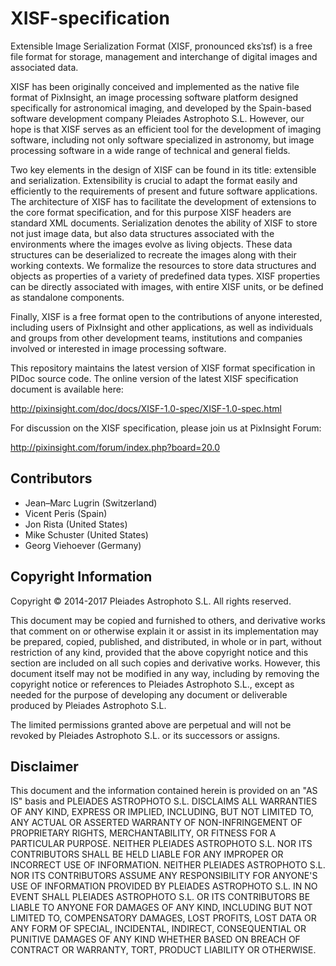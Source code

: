 XISF-specification
==================

Extensible Image Serialization Format (XISF, pronounced ɛksˈɪsf) is a free file format for storage, management and interchange of digital images and associated data.

XISF has been originally conceived and implemented as the native file format of PixInsight, an image processing software platform designed specifically for astronomical imaging, and developed by the Spain-based software development company Pleiades Astrophoto S.L. However, our hope is that XISF serves as an efficient tool for the development of imaging software, including not only software specialized in astronomy, but image processing software in a wide range of technical and general fields.

Two key elements in the design of XISF can be found in its title: extensible and serialization. Extensibility is crucial to adapt the format easily and efficiently to the requirements of present and future software applications. The architecture of XISF has to facilitate the development of extensions to the core format specification, and for this purpose XISF headers are standard XML documents. Serialization denotes the ability of XISF to store not just image data, but also data structures associated with the environments where the images evolve as living objects. These data structures can be deserialized to recreate the images along with their working contexts. We formalize the resources to store data structures and objects as properties of a variety of predefined data types. XISF properties can be directly associated with images, with entire XISF units, or be defined as standalone components.

Finally, XISF is a free format open to the contributions of anyone interested, including users of PixInsight and other applications, as well as individuals and groups from other development teams, institutions and companies involved or interested in image processing software.

This repository maintains the latest version of XISF format specification in PIDoc source code. The online version of the latest XISF specification document is available here:

http://pixinsight.com/doc/docs/XISF-1.0-spec/XISF-1.0-spec.html

For discussion on the XISF specification, please join us at PixInsight Forum:

http://pixinsight.com/forum/index.php?board=20.0


Contributors
------------

- Jean–Marc Lugrin (Switzerland)
- Vicent Peris (Spain)
- Jon Rista (United States)
- Mike Schuster (United States)
- Georg Viehoever (Germany)

Copyright Information
---------------------

Copyright © 2014-2017 Pleiades Astrophoto S.L. All rights reserved.

This document may be copied and furnished to others, and derivative works that comment on or otherwise explain it or assist in its implementation may be prepared, copied, published, and distributed, in whole or in part, without restriction of any kind, provided that the above copyright notice and this section are included on all such copies and derivative works. However, this document itself may not be modified in any way, including by removing the copyright notice or references to Pleiades Astrophoto S.L., except as needed for the purpose of developing any document or deliverable produced by Pleiades Astrophoto S.L.

The limited permissions granted above are perpetual and will not be revoked by Pleiades Astrophoto S.L. or its successors or assigns.

Disclaimer
----------

This document and the information contained herein is provided on an "AS IS" basis and PLEIADES ASTROPHOTO S.L. DISCLAIMS ALL WARRANTIES OF ANY KIND, EXPRESS OR IMPLIED, INCLUDING, BUT NOT LIMITED TO, ANY ACTUAL OR ASSERTED WARRANTY OF NON-INFRINGEMENT OF PROPRIETARY RIGHTS, MERCHANTABILITY, OR FITNESS FOR A PARTICULAR PURPOSE. NEITHER PLEIADES ASTROPHOTO S.L. NOR ITS CONTRIBUTORS SHALL BE HELD LIABLE FOR ANY IMPROPER OR INCORRECT USE OF INFORMATION. NEITHER PLEIADES ASTROPHOTO S.L. NOR ITS CONTRIBUTORS ASSUME ANY RESPONSIBILITY FOR ANYONE'S USE OF INFORMATION PROVIDED BY PLEIADES ASTROPHOTO S.L. IN NO EVENT SHALL PLEIADES ASTROPHOTO S.L. OR ITS CONTRIBUTORS BE LIABLE TO ANYONE FOR DAMAGES OF ANY KIND, INCLUDING BUT NOT LIMITED TO, COMPENSATORY DAMAGES, LOST PROFITS, LOST DATA OR ANY FORM OF SPECIAL, INCIDENTAL, INDIRECT, CONSEQUENTIAL OR PUNITIVE DAMAGES OF ANY KIND WHETHER BASED ON BREACH OF CONTRACT OR WARRANTY, TORT, PRODUCT LIABILITY OR OTHERWISE.
